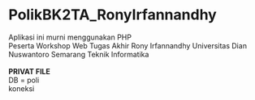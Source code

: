 # PolikBK2TA_RonyIrfannandhy
Aplikasi ini murni menggunakan PHP <br>
Peserta Workshop Web Tugas Akhir Rony Irfannandhy Universitas Dian Nuswantoro Semarang Teknik Informatika
<br><br>
<b> PRIVAT FILE </b>
<br>
DB = poli <br>
koneksi
